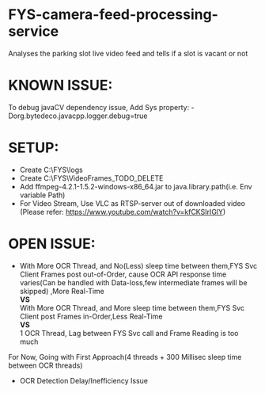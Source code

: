 # FYS-camera-feed-processing-service
Analyses the parking slot live video feed and tells if a slot is vacant or not

# KNOWN ISSUE:
To debug javaCV dependency issue, Add Sys property: -Dorg.bytedeco.javacpp.logger.debug=true

# SETUP:
- Create C:\FYS\logs<BR/>
- Create C:\FYS\VideoFrames_TODO_DELETE<BR/>
- Add ffmpeg-4.2.1-1.5.2-windows-x86_64.jar to java.library.path(i.e. Env variable Path)<BR/>
- For Video Stream, Use VLC as RTSP-server out of downloaded video (Please refer: https://www.youtube.com/watch?v=kfCKSIrIGlY)

# OPEN ISSUE:
- With More OCR Thread, and No(Less) sleep time between them,FYS Svc Client Frames post out-of-Order, cause OCR API response time varies(Can be handled with Data-loss,few intermediate frames will be skipped) ,More Real-Time<BR/>
**VS**<BR/>
With More OCR Thread, and More sleep time between them,FYS Svc Client post Frames in-Order,Less Real-Time<BR/>
**VS**<BR/>
1 OCR Thread, Lag between FYS Svc call and Frame Reading is too much

 For Now, Going with First Approach(4 threads + 300 Millisec sleep time between OCR threads)


- OCR Detection Delay/Inefficiency Issue